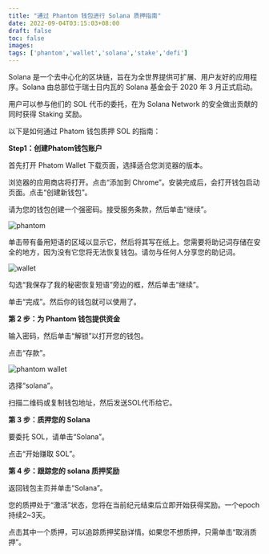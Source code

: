 ```yaml
---
title: "通过 Phantom 钱包进行 Solana 质押指南"
date: 2022-09-04T03:15:03+08:00
draft: false
toc: false
images:
tags: ['phantom','wallet','solana','stake','defi']
---
```


Solana 是一个去中心化的区块链，旨在为全世界提供可扩展、用户友好的应用程序。Solana 由总部位于瑞士日内瓦的 Solana 基金会于 2020 年 3 月正式启动。

用户可以参与他们的 SOL 代币的委托，在为 Solana Network 的安全做出贡献的同时获得 Staking 奖励。

以下是如何通过 Phatom 钱包质押 SOL 的指南：

**Step1：创建Phatom钱包账户**

首先打开 Phatom Wallet 下载页面，选择适合您浏览器的版本。

浏览器的应用商店将打开。点击“添加到 Chrome”。安装完成后，会打开钱包启动页面。点击“创建新钱包”。

请为您的钱包创建一个强密码。接受服务条款，然后单击“继续”。

![phantom](https://images.mirror-media.xyz/publication-images/Lg9ISRcnut29uQCYi8F7w.png?height=518&width=569)

单击带有备用短语的区域以显示它，然后将其写在纸上。您需要将助记词存储在安全的地方，因为没有它您将无法恢复钱包。请勿与任何人分享您的助记词。

![wallet](https://images.mirror-media.xyz/publication-images/okRVmiaJ0igsDRQLpQ8RR.png?height=528&width=448)

勾选“我保存了我的秘密恢复短语”旁边的框，然后单击“继续”。

单击“完成”。然后你的钱包就可以使用了。

**第 2 步：为 Phantom 钱包提供资金**

输入密码，然后单击“解锁”以打开您的钱包。

点击“存款”。

![phantom wallet](https://images.mirror-media.xyz/publication-images/5FLm5o59ZLWM7TLg5GubZ.png?height=530&width=350)

选择“solana”。

扫描二维码或复制钱包地址，然后发送SOL代币给它。

**第 3 步：质押您的 Solana**

要委托 SOL，请单击“Solana”。

点击“开始赚取 SOL”。

**第 4 步：跟踪您的 solana 质押奖励**

返回钱包主页并单击“Solana”。

您的质押处于“激活”状态，您将在当前纪元结束后立即开始获得奖励。一个epoch持续2~3天。

点击其中一个质押，可以追踪质押奖励详情。如果您不想质押，只需单击“取消质押”。
